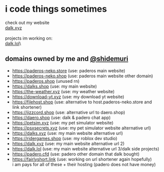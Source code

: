 # i code things sometimes
check out my website\
[dalk.xyz](https://dalk.xyz)\
\
projects im working on:\
[dalk.lol](https://dalk.lol)\

## domains owned by me and [@shidemuri](https://github.com/shidemuri)
- https://paderos-neko.store (use: paderos main website)
- https://paderos-neko.shop (use: paderos main website other domain)
- https://paderos.shop (unused rn)
- https://dalks.shop (use: my main website)
- https://the-weather.xyz (use: my weather website)
- https://download-yt.xyz (use: my download yt website)
- https://filehost.shop (use: alternative to host.paderos-neko.store and link shortener)
- https://jizzcord.shop (use: alternative url to daero.shop)
- https://daero.shop (use: dalk & padero chat app)
- https://petsim.xyz (use: my pet simulator website)
- https://psxsecrets.xyz (use: my pet simulator website alternative url)
- https://dalks.xyz (use: my main website alternative url)
- https://ridergames.shop (use: my roblox dev studio)
- https://dalk.xyz (use: my main website alternative url 2)
- https://dalk.lol (use: my main website alternative url 3/dalk side projects)
- https://padero.cfd (use: padero other domain that dalk bought)
- https://fairlyshort.link (use: working on url shortener again hopefully)\
i am pays for all of these + their hosting (padero does not have money)
